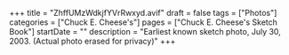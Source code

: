 +++
title = "ZhffUMzWdkjfYVrRwxyd.avif"
draft = false
tags = ["Photos"]
categories = ["Chuck E. Cheese's"]
pages = ["Chuck E. Cheese's Sketch Book"]
startDate = ""
description = "Earliest known sketch photo, July 30, 2003. (Actual photo erased for privacy)"
+++
